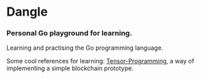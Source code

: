 # Dangle
<h3>Personal Go playground for learning.</h3>
Learning and practising the Go programming language.

Some cool references for learning: [Tensor-Programming](http://tensor-programming.com), a way of implementing a simple blockchain prototype.


